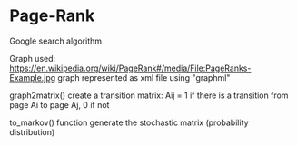 # Page-Rank
Google search algorithm 

Graph used: https://en.wikipedia.org/wiki/PageRank#/media/File:PageRanks-Example.jpg
graph represented as xml file using "graphml"

graph2matrix() create a transition matrix:
Aij = 1 if there is a transition from page Ai to page Aj, 
      0 if not
             
to_markov() function generate the stochastic matrix (probability distribution)

